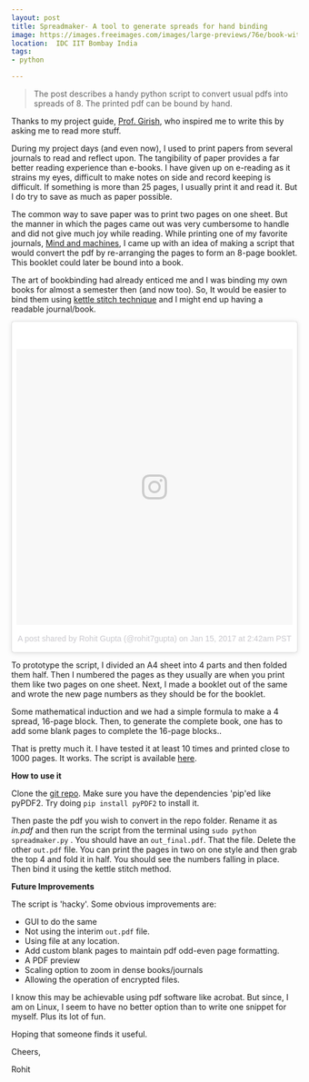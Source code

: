 ```yaml
---
layout: post
title: Spreadmaker- A tool to generate spreads for hand binding 
image: https://images.freeimages.com/images/large-previews/76e/book-with-white-pages-1507326.jpg
location:  IDC IIT Bombay India
tags:
- python

---
```


> The post describes a handy python script to convert usual pdfs into spreads of 8. The printed pdf can be bound by hand. 

Thanks to my project guide, [Prof. Girish](http://www.idc.iitb.ac.in/~girish/index_mr.html), who inspired me to write this by asking me to read more stuff.

During my project days (and even now), I used to print papers from several journals to read and reflect upon. The tangibility of paper provides a far better reading experience than e-books. I have given up on e-reading as it strains my eyes, difficult to make notes on side and record keeping is difficult. If something is more than 25 pages, I usually print it and read it. But I do try to save as much as paper possible.

The common way to <!--more-->save paper was to print two pages on one sheet. But the manner in which the pages came out was very cumbersome to handle and did not give much joy while reading. While printing one of my favorite journals, [Mind and machines](https://link.springer.com/journal/11023), I came up with an idea of making a script that would convert the pdf by re-arranging the pages to form an 8-page booklet. This booklet could later be bound into a book. 

The art of bookbinding had already enticed me and I was binding my own books for almost a semester then (and now too). So, It would be easier to bind them using [kettle stitch technique](https://www.youtube.com/watch?v=9O4kFTOEh6k&t=334s) and I might end up having a readable journal/book.
<blockquote class="instagram-media" data-instgrm-permalink="https://www.instagram.com/p/BPSDTUhlEm0/" data-instgrm-version="8" style=" background:#FFF; border:0; border-radius:3px; box-shadow:0 0 1px 0 rgba(0,0,0,0.5),0 1px 10px 0 rgba(0,0,0,0.15); margin: 1px; max-width:658px; padding:0; width:99.375%; width:-webkit-calc(100% - 2px); width:calc(100% - 2px);"><div style="padding:8px;"> <div style=" background:#F8F8F8; line-height:0; margin-top:40px; padding:50.0% 0; text-align:center; width:100%;"> <div style=" background:url(data:image/png;base64,iVBORw0KGgoAAAANSUhEUgAAACwAAAAsCAMAAAApWqozAAAABGdBTUEAALGPC/xhBQAAAAFzUkdCAK7OHOkAAAAMUExURczMzPf399fX1+bm5mzY9AMAAADiSURBVDjLvZXbEsMgCES5/P8/t9FuRVCRmU73JWlzosgSIIZURCjo/ad+EQJJB4Hv8BFt+IDpQoCx1wjOSBFhh2XssxEIYn3ulI/6MNReE07UIWJEv8UEOWDS88LY97kqyTliJKKtuYBbruAyVh5wOHiXmpi5we58Ek028czwyuQdLKPG1Bkb4NnM+VeAnfHqn1k4+GPT6uGQcvu2h2OVuIf/gWUFyy8OWEpdyZSa3aVCqpVoVvzZZ2VTnn2wU8qzVjDDetO90GSy9mVLqtgYSy231MxrY6I2gGqjrTY0L8fxCxfCBbhWrsYYAAAAAElFTkSuQmCC); display:block; height:44px; margin:0 auto -44px; position:relative; top:-22px; width:44px;"></div></div><p style=" color:#c9c8cd; font-family:Arial,sans-serif; font-size:14px; line-height:17px; margin-bottom:0; margin-top:8px; overflow:hidden; padding:8px 0 7px; text-align:center; text-overflow:ellipsis; white-space:nowrap;"><a href="https://www.instagram.com/p/BPSDTUhlEm0/" style=" color:#c9c8cd; font-family:Arial,sans-serif; font-size:14px; font-style:normal; font-weight:normal; line-height:17px; text-decoration:none;" target="_blank">A post shared by Rohit Gupta (@rohit7gupta)</a> on <time style=" font-family:Arial,sans-serif; font-size:14px; line-height:17px;" datetime="2017-01-15T10:42:20+00:00">Jan 15, 2017 at 2:42am PST</time></p></div></blockquote>
<script async defer src="//www.instagram.com/embed.js"></script>
    
To prototype the script, I divided an A4 sheet into 4 parts and then folded them half. Then I numbered the pages as they usually are when you print them like two pages on one sheet. Next, I made a booklet out of the same and wrote the new page numbers as they should be for the booklet. 

Some mathematical induction and we had a simple formula to make a 4 spread, 16-page block. Then, to generate the complete book, one has to add some blank pages to complete the 16-page blocks..

That is pretty much it. I have tested it at least 10 times and printed close to 1000 pages. It works. The script is available [here](https://github.com/IndianTinker/spreadmaker).

**How to use it**

Clone the [git repo](https://github.com/IndianTinker/spreadmaker). Make sure you have the dependencies 'pip'ed like pyPDF2. Try doing `pip install pyPDF2` to install it.

Then paste the pdf you wish to convert in the repo folder. Rename it as *in.pdf* and then run the script from the terminal using `sudo python spreadmaker.py` . You should have an `out_final.pdf`. That the file. Delete the other `out.pdf` file. You can print the pages in two on one style and then grab the top 4 and fold it in half. You should see the numbers falling in place. Then bind it using the kettle stitch method.


**Future Improvements**

The script is 'hacky'. Some obvious improvements are:

- GUI to do the same
- Not using the interim `out.pdf` file. 
- Using file at any location.
- Add custom blank pages to maintain pdf odd-even page formatting.
- A PDF preview
- Scaling option to zoom in dense books/journals
- Allowing the operation of encrypted files.

I know this may be achievable using pdf software like acrobat. But since, I am on Linux, I seem to have no better option than to write one snippet for myself. Plus its lot of fun. 

Hoping that someone finds it useful.


Cheers,

Rohit


      
